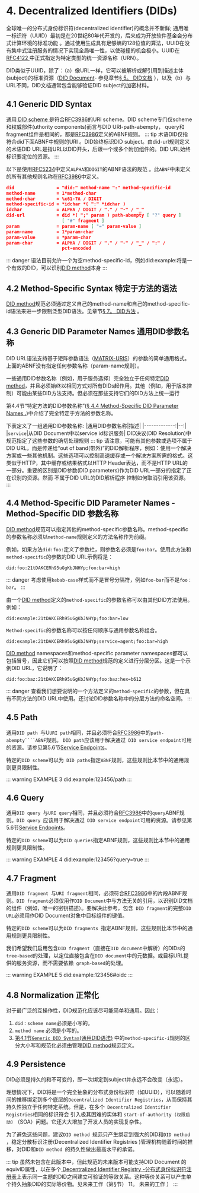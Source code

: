 # 4. Decentralized Identifiers (DIDs)
全球唯一的分布式身份标识符(decentralized identifier)的概念并不新鲜; 通用唯一标识符（UUID）最初是在20世纪80年代开发的，后来成为开放软件基金会分布式计算环境的标准功能 。通过使用生成具有足够熵的128位值的算法，UUID在没有集中式注册服务的情况下实现全局唯一性，以使碰撞的机会极小。UUID在[ RFC4122 ](/dids/References.html#rfc4122) 中正式指定为特定类型的统一资源名称（URN）。

DID类似于UUID，除了：（a）像URL一样，它可以被解析或解引用到描述主体(subject)的标准资源（[DID Document]()- 参见章节[§ 5。 DID文档]() ），以及（b）与URL不同，DID文档通常包含能够验证DID subject的加密材料。


## 4.1 Generic DID Syntax
通用[ DID scheme ]()是符合[RFC3986](/dids/References.html#rfc3986)的URI scheme。DID scheme专门仅scheme和权威部件(uthority components)而言与DID URI-path-abempty， query和fragment组件是相同的，都是[RFC3986](/dids/References.html#rfc3986)定义的ABNF规则。
::: tip
术语DID仅指符合did下面ABNF中规则的URI 。DID始终标识DID subject。由did-url规则定义的术语DID URL是指URL以DID开头，后跟一个或多个附加组件的。DID URL始终标识要定位的资源。
:::

以下是使用[RFC5234]()中定义``ALPHA``和``DIGIT``的ABNF语法的规范 。此``ABNF``中未定义的所有其他规则名称在[RFC3986](/dids/References.html#rfc3986)中定义。

```json
did                = "did:" method-name ":" method-specific-id
method-name        = 1*method-char
method-char        = %x61-7A / DIGIT
method-specific-id = *idchar *( ":" *idchar )
idchar             = ALPHA / DIGIT / "." / "-" / "_"
did-url            = did *( ";" param ) path-abempty [ "?" query ]
                     [ "#" fragment ]
param              = param-name [ "=" param-value ]
param-name         = 1*param-char
param-value        = *param-char
param-char         = ALPHA / DIGIT / "." / "-" / "_" / ":" /
                     pct-encoded
```
::: danger
语法目前允许一个为空method-specific-id，例如did:example:将是一个有效的DID，可以识别[DID method](/dids/Terminology.html#did-method)本身
:::

## 4.2 Method-Specific Syntax 特定于方法的语法
[DID method](/dids/Terminology.html#did-method)规范必须通过定义自己的method-name和自己的method-specific-id语法来进一步限制泛型DID语法。见章节[§ 7。 DID方法]() 。

## 4.3 Generic DID Parameter Names 通用DID参数名称
DID URL语法支持基于矩阵参数语法（[MATRIX-URIS]()）的参数的简单通用格式。上面的ABNF没有指定任何参数名称（param-name规则）。

一些通用DID参数名称（例如，用于服务选择）完全独立于任何特定[DID method](/dids/Terminology.html#did-method)，并且必须始终以相同方式对所有DIDs起作用。其他（例如，用于版本控制）可能由某些DID方法支持。但必须在那些支持它们的DID方法上统一运行

第4.4节“特定方法的DID参数名称”([§ 4.4 Method-Specific DID Parameter Names .]())中介绍了完全特定于方法的参数名称。

下表定义了一组通用DID参数名称:
|通用DID参数名称|描述|
|-------------:|--:|
|``service``|从DID Document中以service id标识服务|
DID决议(DID Resolution)中规范指定了这些参数的确切处理规则
::: tip
请注意，可能有其他参数或选项不属于DID URL，而是传递给“out of band(带外)”的DID解析程序，例如：使用一个解决方案或一些其他机制。这些选项可以控制高速缓存或一个解决方案所需的格式。这类似于HTTP，其中缓存或结果格式以HTTP Header表达，而不是HTTP URL的一部分。重要的区别是DID参数(DID parameters)作为DID URL一部分的指定了正在识别的资源。然而 不属于DID URL的DID解析程序 控制如何取消引用该资源。
:::

## 4.4 Method-Specific DID Parameter Names -  Method-Specific DID 参数名称
[DID method](/dids/Terminology.html#did-method)规范可以指定其他的method-specific参数名称。method-specific 的参数名称必须以``method-name``规则定义的方法名称作为前缀。

例如，如果方法``did:foo:``定义了参数栏，则参数名必须是``foo:bar``。使用此方法和``method-specific``的参数的DID URL示例将是：

``did:foo:21tDAKCERh95uGgKbJNHYp;foo:bar=high``

::: danger
考虑使用``kebab-case``样式而不是冒号分隔符，例如``foo-bar``而不是``foo：bar``。
:::

由一个[DID method](/dids/Terminology.html#did-method)定义的``method-specific``的参数名称可以由其他DID方法使用。例如：

``did:example:21tDAKCERh95uGgKbJNHYp;foo:bar=low``

``Method-specific``的参数名称可以按任何顺序与通用参数名称组合。

``did:example:21tDAKCERh95uGgKbJNHYp;service=agent;foo:bar=high``

[DID method](/dids/Terminology.html#did-method) namespaces和method-specific parameter namespaces都可以包括冒号，因此它们可以按照[DID method](/dids/Terminology.html#did-method)规范的定义进行分层分区。这是一个示例DID URL，它说明了：

``did:foo:baz:21tDAKCERh95uGgKbJNHYp;foo:baz:hex=b612``

::: danger
查看我们想要说明的一个方法定义的``method-specific``的参数，但在具有不同方法的DID URL中使用。还讨论DID参数名称中的分层方法的命名空间。
:::

## 4.5 Path
通用``DID path ``与U`` URI path ``相同，并且必须符合[RFC3986](/dids/References.html#rfc3986)中的``path-abempty````ABNF``规则。 ``DID path``应该用于解决通过`` DID service endpoint``可用的资源。请参见第5.6节[Service Endpoints]()。

特定的``DID scheme``可以为`` DID paths``指定``ABNF``规则，这些规则比本节中的通用规则更具限制性。

::: warning EXAMPLE 3
did:example:123456/path
:::

## 4.6 Query
通用``DID query ``与``URI query``相同，并且必须符合[RFC3986](/dids/References.html#rfc3986)中的``query``ABNF规则。``DID query ``应该用于解决通过`` DID service endpoint``可用的资源。请参见第5.6节[Service Endpoints]()。

特定的``DID scheme``可以为``DID queries``指定ABNF规则，这些规则比本节中的通用规则更具限制性。

::: warning EXAMPLE 4
did:example:123456?query=true
:::

## 4.7 Fragment
通用``DID fragment ``与``URI fragment``相同，必须符合[RFC3986](/dids/References.html#rfc3986)中的片段ABNF规则。``DID fragment``必须仅用作``DID Document``中与方法无关的引用，以识别DID文档的组件（例如，唯一的密钥描述）。要解决此参考，包含`` DID fragment``的完整``DID URL``必须用作DID Document对象中目标组件的键值。

特定的``DID scheme``可以为``DID fragments ``指定ABNF规则，这些规则比本节中的通用规则更具限制性。

我们希望我们启用包含``DID fragment``（直接在``DID document``中解析）的DIDs的``tree-based``的处理，以定位直接包含在``DID document``中的元数据。或目标URL提供的服务资源，而不需要依赖`` graph-based``的处理。

::: warning EXAMPLE 5
did:example:123456#oidc
:::

## 4.8 Normalization 正常化
对于最广泛的互操作性，DID规范化应该尽可能简单和通用。因此：
1. ``did：scheme name``必须是小写的。
2. ``method name`` 必须是小写的。
3. [第4.1节``Generic DID Syntax``(通用DID语法)]() 中的``method-specific-i``规则的区分大小写和规范化必须由管理[DID method](/dids/Terminology.html#did-method)规范定义。


## 4.9 Persistence
DID必须是持久的和不可变的，即一次绑定到subject并永远不会改变（永远）。

理想情况下，DID将是一个完全抽象的分布式身份标识符（如UUID），可以随着时间的推移绑定到多个底层的`` Decentralized Identifier Registries ``，从而保持其持久性独立于任何特定系统。但是，在多个`` Decentralized Identifier Registries``相同的标识符会 引入极其困难的实体和 ``start-of-authority (权限启动)`` （SOA）问题。它还大大增加了开发人员的实现复杂性。

为了避免这些问题，建议``DID method ``规范只产生绑定到强大的DID和``DID method ``，稳定分散标识注册(Decentralized Identifier Registries )管理机构随着时间的推移，对DID和``DID method ``的持久性做出最高水平的承诺。

::: tip
虽然未包含在此版本中，但此规范的未来版本可能支持DID Document  的 equivID属性，以在多个[ Decentralized Identifier Registry -分布式身份标识符注册表](https://w3c-ccg.github.io/did-spec/#dfn-dir)上表示同一主题的DID之间建立可验证的等效关系。这种等价关系可以产生单个持久抽象DID的实际等价物。见未来工作（第§节） 11。 未来的工作 ）
:::